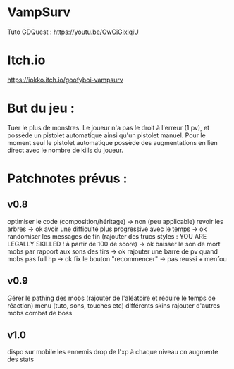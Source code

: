 # VampSurv
 Tuto GDQuest : https://youtu.be/GwCiGixlqiU

# Itch.io
  https://iokko.itch.io/goofyboi-vampsurv

# But du jeu : 
 Tuer le plus de monstres.
 Le joueur n'a pas le droit à l'erreur (1 pv), et possède un pistolet automatique ainsi qu'un pistolet manuel.
 Pour le moment seul le pistolet automatique possède des augmentations en lien direct avec le nombre de kills du joueur.

# Patchnotes prévus : 
## v0.8
optimiser le code (composition/héritage) -> non (peu applicable)
revoir les arbres -> ok
avoir une difficulté plus progressive avec le temps -> ok
randomiser les messages de fin (rajouter des trucs styles : YOU ARE LEGALLY SKILLED ! à partir de 100 de score) -> ok
baisser le son de mort mobs par rapport aux sons des tirs -> ok
rajouter une barre de pv quand mobs pas full hp -> ok
fix le bouton "recommencer" -> pas reussi + menfou

## v0.9
Gérer le pathing des mobs (rajouter de l'aléatoire et réduire le temps de réaction)
menu (tuto, sons, touches etc)
différents skins
rajouter d'autres mobs
combat de boss

## v1.0
dispo sur mobile
les ennemis drop de l'xp
à chaque niveau on augmente des stats
